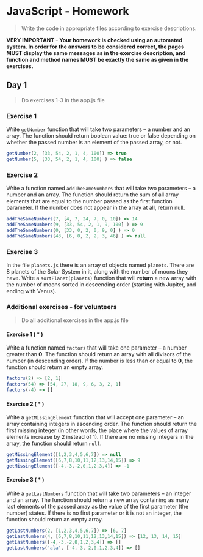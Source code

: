 # JavaScript - Homework
> Write the code in appropriate files according to exercise descriptions.

**VERY IMPORTANT - Your homework is checked using an automated system. In order for the answers to be considered correct, the pages MUST display the same messages as in the exercise description, and function and method names MUST be exactly the same as given in the exercises.**

## Day 1
> Do exercises 1-3 in the app.js file

### Exercise 1
Write ```getNumber``` function that will take two parameters &ndash; a number and an array. The function should return boolean value: true or false depending on whether the passed number is an element of the passed array, or not.

```JavaScript
getNumber(2, [33, 54, 2, 1, 4, 100]) => true
getNumber(5, [33, 54, 2, 1, 4, 100] ) => false
```

### Exercise 2
Write a function named ```addTheSameNumbers``` that will take two parameters &ndash; a number and an array. The function should return the sum of all array elements that are equal to the number passed as the first function parameter. If the number does not appear in the array at all, return null.

```JavaScript
addTheSameNumbers(7, [4, 7, 24, 7, 0, 10]) => 14
addTheSameNumbers(9, [33, 54, 2, 1, 9, 100] ) => 9
addTheSameNumbers(0, [33, 0, 2, 0, 9, 0] ) => 0
addTheSameNumbers(43, [6, 0, 2, 2, 3, 46] ) => null
```

### Exercise 3
In the file ```planets.js``` there is an array of objects named ```planets```. There are 8 planets of the Solar System in it, along with the number of moons they have. Write a ```sortPlanet(planets)``` function that will **return** a new array with the number of moons sorted in descending order (starting with Jupiter, and ending with Venus).

### Additional exercises - for volunteers
> Do all additional exercises in the app.js file

#### Exercise 1 ( * )
Write a function named ```factors``` that will take one parameter &ndash; a number greater than **0**. The function should return an array with all divisors of the number (in descending order). If the number is less than or equal to **0**, the function should return an empty array.

```JavaScript
factors(2) => [2, 1]
factors(54) => [54, 27, 18, 9, 6, 3, 2, 1]
factors(-4) => []
```

#### Exercise 2 ( * )
Write a ```getMissingElement``` function that will accept one parameter &ndash; an array containing integers in ascending order. The function should return the first missing integer (in other words, the place where the values of array elements increase by 2 instead of 1). If there are no missing integers in the array, the function should return ```null```.

```JavaScript
getMissingElement([1,2,3,4,5,6,7]) => null
getMissingElement([6,7,8,10,11,12,13,14,15]) => 9
getMissingElement([-4,-3,-2,0,1,2,3,4]) => -1
```

#### Exercise 3 ( * )
Write a ```getLastNumbers``` function that will take two parameters &ndash; an integer and an array. The function should return a new array containing as many last elements of the passed array as the value of the first parameter (the number) states. If there is no first parameter or it is not an integer, the function should return an empty array.

```JavaScript
getLastNumbers(2, [1,2,3,4,5,6,7]) => [6, 7]
getLastNumbers(4, [6,7,8,10,11,12,13,14,15]) => [12, 13, 14, 15]
getLastNumbers([-4,-3,-2,0,1,2,3,4]) => []
getLastNumbers('ala', [-4,-3,-2,0,1,2,3,4]) => []
```
